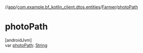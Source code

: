 //[app](../../../index.md)/[com.example.bf_kotlin_client.dtos.entities](../index.md)/[Farmer](index.md)/[photoPath](photo-path.md)

# photoPath

[androidJvm]\
var [photoPath](photo-path.md): [String](https://kotlinlang.org/api/latest/jvm/stdlib/kotlin/-string/index.html)
